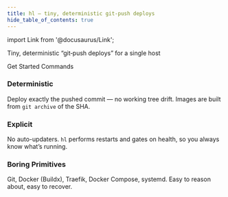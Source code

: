 ```yaml
---
title: hl — tiny, deterministic git-push deploys
hide_table_of_contents: true
---
```


import Link from '@docusaurus/Link';

<div className="hero hero--primary">
  <div className="container">
    <p className="hero__subtitle">Tiny, deterministic “git‑push deploys” for a single host</p>
    <div>
      <Link className="button button--secondary button--lg" to="/docs/getting-started">
        Get Started
      </Link>
      <Link className="button button--light button--lg" style={{marginLeft: '0.5rem'}} to="/docs/commands/overview">
        Commands
      </Link>
    </div>
  </div>
</div>

<section className="container" style={{paddingTop: '2rem', paddingBottom: '3rem'}}>
  <div className="row">
    <div className="col col--4">
      <h3>Deterministic</h3>
      <p>Deploy exactly the pushed commit — no working tree drift. Images are built from <code>git archive</code> of the SHA.</p>
    </div>
    <div className="col col--4">
      <h3>Explicit</h3>
      <p>No auto-updaters. <code>hl</code> performs restarts and gates on health, so you always know what’s running.</p>
    </div>
    <div className="col col--4">
      <h3>Boring Primitives</h3>
      <p>Git, Docker (Buildx), Traefik, Docker Compose, systemd. Easy to reason about, easy to recover.</p>
    </div>
  </div>
</section>
